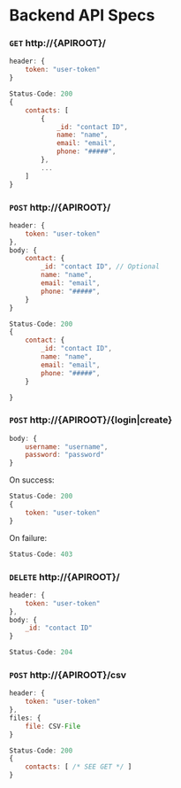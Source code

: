 # Backend API Specs

### `GET` http://{APIROOT}/

```JavaScript
header: {
    token: "user-token"
}
```

```JavaScript
Status-Code: 200
{
    contacts: [
        {
            _id: "contact ID",
            name: "name",
            email: "email",
            phone: "#####",
        },
        ...
    ]
}
```

### `POST` http://{APIROOT}/

```JavaScript
header: {
    token: "user-token"
},
body: {
    contact: {
        _id: "contact ID", // Optional
        name: "name",
        email: "email",
        phone: "#####",
    }
}
```

```JavaScript
Status-Code: 200
{
    contact: {
        _id: "contact ID",
        name: "name",
        email: "email",
        phone: "#####",
    }

}
```
### `POST` http://{APIROOT}/{login|create}

```JavaScript
body: {
    username: "username",
    password: "password"
}
```

On success:

```JavaScript
Status-Code: 200
{
    token: "user-token"
}
```

On failure:

```JavaScript
Status-Code: 403
```

### `DELETE` http://{APIROOT}/

```JavaScript
header: {
    token: "user-token"
},
body: {
    _id: "contact ID"
}
```

```JavaScript
Status-Code: 204
```

### `POST` http://{APIROOT}/csv

```JavaScript
header: {
    token: "user-token"
},
files: {
    file: CSV-File
}
```

```JavaScript
Status-Code: 200
{
    contacts: [ /* SEE GET */ ]
}
```
